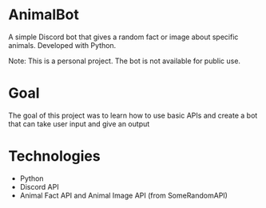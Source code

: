 # AnimalBot
A simple Discord bot that gives a random fact or image about specific animals. Developed with Python.

Note: This is a personal project. The bot is not available for public use. 

# Goal
The goal of this project was to learn how to use basic APIs and create a bot that 
can take user input and give an output 

# Technologies
- Python
- Discord API
- Animal Fact API and Animal Image API (from SomeRandomAPI)
